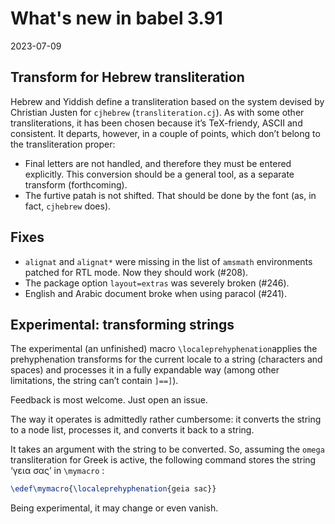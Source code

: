 
# What's new in babel 3.91

2023-07-09

## Transform for Hebrew transliteration

Hebrew and Yiddish define a transliteration based on the system devised
by Christian Justen for `cjhebrew` (`transliteration.cj`). As with some
other transliterations, it has been chosen because it’s TeX-friendy,
ASCII and consistent. It departs, however, in a couple of points, which
don’t belong to the transliteration proper:
* Final letters are not handled, and therefore they must be entered
  explicitly. This conversion should be a general tool, as a separate
  transform (forthcoming).
* The furtive patah is not shifted. That should be done by the
  font (as, in fact, `cjhebrew` does).

## Fixes

* `alignat` and `alignat*` were missing in the list of
  `amsmath` environments patched for RTL mode. Now they should work (#208).
* The package option `layout=extras` was severely broken (#246).
* English and Arabic document broke when using paracol (#241).

## Experimental: transforming strings

The experimental (an unfinished) macro `\localeprehyphenation`applies
the prehyphenation transforms for the current locale to a string
(characters and spaces) and processes it in a fully expandable way (among
other limitations, the string can’t contain `]==]`).

Feedback is most welcome. Just open an issue.

The way it operates is admittedly rather cumbersome: it converts the
string to a node list, processes it, and converts it back to a string.

It takes an argument with the string to be converted. So, assuming the
`omega` transliteration for Greek is active, the following command
stores the string ‘γεια σας’ in `\mymacro` :
```tex
\edef\mymacro{\localeprehyphenation{geia sac}}
```
Being experimental, it may change or even vanish. 

